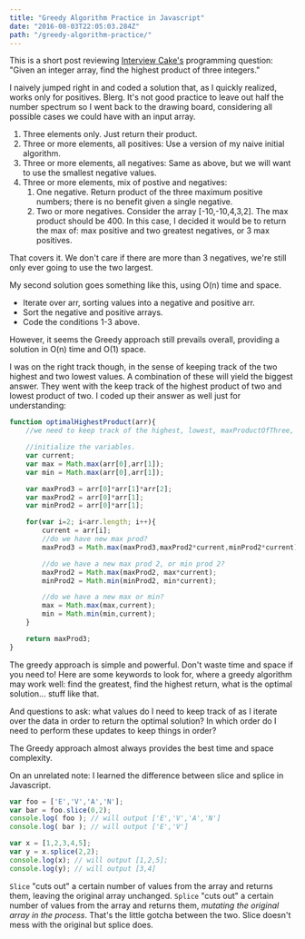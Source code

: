 ```yaml
---
title: "Greedy Algorithm Practice in Javascript"
date: "2016-08-03T22:05:03.284Z"
path: "/greedy-algorithm-practice/"
---
```


This is a short post reviewing [Interview Cake's](https://www.interviewcake.com) programming question: "Given an integer array, find the highest product of three integers."

I naively jumped right in and coded a solution that, as I quickly realized, works only for positives. Blerg. It's not good practice to leave out half the number spectrum so I went back to the drawing board, considering all possible cases we could have with an input array.

1. Three elements only. Just return their product.
2. Three or more elements, all positives: Use a version of my naive initial algorithm.
3. Three or more elements, all negatives: Same as above, but we will want to use the smallest negative values.
4. Three or more elements, mix of postive and negatives:
    1. One negative. Return product of the three maximum positive numbers; there is no benefit given a single negative.
    2. Two or more negatives. Consider the array [-10,-10,4,3,2]. The max product should be 400. In this case, I decided it would be to return the max of: max positive and two greatest negatives, or 3 max positives.

That covers it. We don't care if there are more than 3 negatives, we're still only ever going to use the two largest.

My second solution goes something like this, using O(n) time and space.

- Iterate over arr, sorting values into a negative and positive arr.
- Sort the negative and positive arrays.
- Code the conditions 1-3 above.

However, it seems the Greedy approach still prevails overall, providing a solution in O(n) time and O(1) space.

I was on the right track though, in the sense of keeping track of the two highest and two lowest values. A combination of these will yield the biggest answer. They went with the keep track of the highest product of two and lowest product of two. I coded up their answer as well just for understanding:

```javascript
function optimalHighestProduct(arr){
    //we need to keep track of the highest, lowest, maxProductOfThree, maxProd2, minProd2.

    //initialize the variables.
    var current;
    var max = Math.max(arr[0],arr[1]);
    var min = Math.max(arr[0],arr[1]);

    var maxProd3 = arr[0]*arr[1]*arr[2];
    var maxProd2 = arr[0]*arr[1];
    var minProd2 = arr[0]*arr[1];

    for(var i=2; i<arr.length; i++){
        current = arr[i];
        //do we have new max prod?
        maxProd3 = Math.max(maxProd3,maxProd2*current,minProd2*current);

        //do we have a new max prod 2, or min prod 2?
        maxProd2 = Math.max(maxProd2, max*current);
        minProd2 = Math.min(minProd2, min*current);

        //do we have a new max or min?
        max = Math.max(max,current);
        min = Math.min(min,current);
    }

    return maxProd3;
}
```

The greedy approach is simple and powerful. Don't waste time and space if you need to! Here are some keywords to look for, where a greedy algorithm may work well: find the greatest, find the highest return, what is the optimal solution... stuff like that.

And questions to ask: what values do I need to keep track of as I iterate over the data in order to return the optimal solution? In which order do I need to perform these updates to keep things in order?

The Greedy approach almost always provides the best time and space complexity.

On an unrelated note: I learned the difference between slice and splice in Javascript.

```javascript
var foo = ['E','V','A','N'];
var bar = foo.slice(0,2);
console.log( foo ); // will output ['E','V','A','N']
console.log( bar ); // will output ['E','V']

var x = [1,2,3,4,5];
var y = x.splice(2,2);
console.log(x); // will output [1,2,5];
console.log(y); // will output [3,4]
```

```Slice``` "cuts out" a certain number of values from the array and returns them, leaving the original array unchanged. ```Splice``` "cuts out" a certain number of values from the array and returns them, *mutating the original array in the process*. That's the little gotcha between the two. Slice doesn't mess with the original but splice does.
